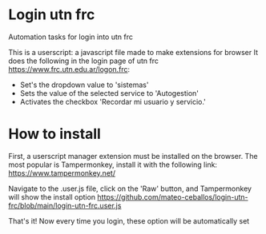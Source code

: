 # Login utn frc
Automation tasks for login into utn frc

This is a userscript: a javascript file made to make extensions for browser
It does the following in the login page of utn frc https://www.frc.utn.edu.ar/logon.frc:
- Set's the dropdown value to 'sistemas' 
- Sets the value of the selected service to 'Autogestion' 
- Activates the checkbox 'Recordar mi usuario y servicio.'

# How to install
First, a userscript manager extension must be installed on the browser.
The most popular is Tampermonkey, install it with the following link:
https://www.tampermonkey.net/

Navigate to the .user.js file, click on the 'Raw' button, and Tampermonkey will show the install option
https://github.com/mateo-ceballos/login-utn-frc/blob/main/login-utn-frc.user.js

That's it! Now every time you login, these option will be automatically set